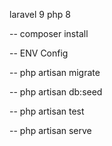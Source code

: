laravel 9
php 8

-- composer install

-- ENV Config 

-- php artisan migrate

-- php artisan db:seed

-- php artisan test

-- php artisan serve
